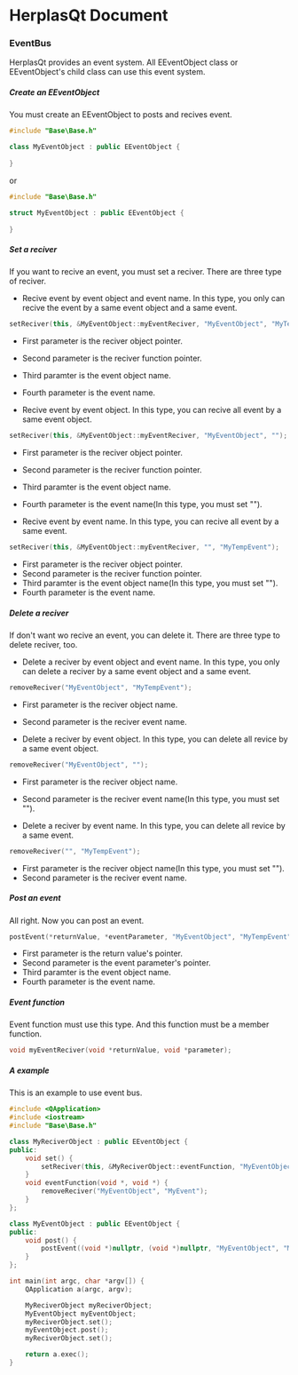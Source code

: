 # HerplasQt Document

### EventBus
HerplasQt provides an event system. All EEventObject class or EEventObject's child class can use this event system.

##### Create an EEventObject
You must create an EEventObject to posts and recives event.
```c++
#include "Base\Base.h"

class MyEventObject : public EEventObject {
	
}
```
or
```c++
#include "Base\Base.h"

struct MyEventObject : public EEventObject {
	
}
```

##### Set a reciver
If you want to recive an event, you must set a reciver.
There are three type of reciver.

* Recive event by event object and event name.
In this type, you only can recive the event by a same event object and a same event.
```c++
setReciver(this, &MyEventObject::myEventReciver, "MyEventObject", "MyTempEvent");
```
* First parameter is the reciver object pointer.
* Second parameter is the reciver function pointer.
* Third paramter is the event object name.
* Fourth parameter is the event name.

* Recive event by event object.
In this type, you can recive all event by a same event object.
```c++
setReciver(this, &MyEventObject::myEventReciver, "MyEventObject", "");
```
* First parameter is the reciver object pointer.
* Second parameter is the reciver function pointer.
* Third paramter is the event object name.
* Fourth parameter is the event name(In this type, you must set "").

* Recive event by event name.
In this type, you can recive all event by a same event.
```c++
setReciver(this, &MyEventObject::myEventReciver, "", "MyTempEvent");
```
* First parameter is the reciver object pointer.
* Second parameter is the reciver function pointer.
* Third paramter is the event object name(In this type, you must set "").
* Fourth parameter is the event name.

##### Delete a reciver
If don't want wo recive an event, you can delete it.
There are three type to delete reciver, too.

* Delete a reciver by event object and event name.
In this type, you only can delete a reciver by a same event object and a same event.
```c++
removeReciver("MyEventObject", "MyTempEvent");
```
* First parameter is the reciver object name.
* Second parameter is the reciver event name.

* Delete a reciver by event object.
In this type, you can delete all revice by a same event object.
```c++
removeReciver("MyEventObject", "");
```
* First parameter is the reciver object name.
* Second parameter is the reciver event name(In this type, you must set "").

* Delete a reciver by event name.
In this type, you can delete all revice by a same event.
```c++
removeReciver("", "MyTempEvent");
```
* First parameter is the reciver object name(In this type, you must set "").
* Second parameter is the reciver event name.

##### Post an event
All right. Now you can post an event.
```c++
postEvent(*returnValue, *eventParameter, "MyEventObject", "MyTempEvent");
```
* First parameter is the return value's pointer.
* Second parameter is the event parameter's pointer.
* Third paramter is the event object name.
* Fourth parameter is the event name.

##### Event function
Event function must use this type. And this function must be a member function.
```c++
void myEventReciver(void *returnValue, void *parameter);
```

##### A example
This is an example to use event bus.
```c++
#include <QApplication>
#include <iostream>
#include "Base\Base.h"

class MyReciverObject : public EEventObject {
public:
	void set() {
		setReciver(this, &MyReciverObject::eventFunction, "MyEventObject", "MyEvent");
	}
	void eventFunction(void *, void *) {
		removeReciver("MyEventObject", "MyEvent");
	}
};

class MyEventObject : public EEventObject {
public:
	void post() {
		postEvent((void *)nullptr, (void *)nullptr, "MyEventObject", "MyEvent");
	}
};

int main(int argc, char *argv[]) {
	QApplication a(argc, argv);

	MyReciverObject myReciverObject;
	MyEventObject myEventObject;
	myReciverObject.set();
	myEventObject.post();
	myReciverObject.set();

	return a.exec();
}
```